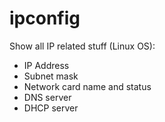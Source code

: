 # ipconfig

Show all IP related stuff (Linux OS):
- IP Address
- Subnet mask
- Network card name and status
- DNS server
- DHCP server
